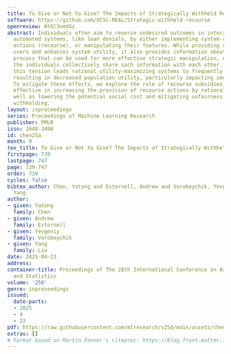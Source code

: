 ```yaml
---
title: To Give or Not to Give? The Impacts of Strategically Withheld Recourse
software: https://github.com/UCSC-REAL/Strategic-withheld-recourse
openreview: 0tOl3nmVGz
abstract: Individuals often aim to reverse undesired outcomes in interactions with
  automated systems, like loan denials, by either implementing system-recommended
  actions (recourse), or manipulating their features. While providing recourse benefits
  users and enhances system utility, it also provides information about the decision
  process that can be used for more effective strategic manipulation, especially when
  the individuals collectively share such information with each other. We show that
  this tension leads rational utility-maximizing systems to frequently withhold recourse,
  resulting in decreased population utility, particularly impacting sensitive groups.
  To mitigate these effects, we explore the role of recourse subsidies, finding them
  effective in increasing the provision of recourse actions by rational systems, as
  well as lowering the potential social cost and mitigating unfairness caused by recourse
  withholding.
layout: inproceedings
series: Proceedings of Machine Learning Research
publisher: PMLR
issn: 2640-3498
id: chen25a
month: 0
tex_title: To Give or Not to Give? The Impacts of Strategically Withheld Recourse
firstpage: 739
lastpage: 747
page: 739-747
order: 739
cycles: false
bibtex_author: Chen, Yatong and Estornell, Andrew and Vorobeychik, Yevgeniy and Liu,
  Yang
author:
- given: Yatong
  family: Chen
- given: Andrew
  family: Estornell
- given: Yevgeniy
  family: Vorobeychik
- given: Yang
  family: Liu
date: 2025-04-23
address:
container-title: Proceedings of The 28th International Conference on Artificial Intelligence
  and Statistics
volume: '258'
genre: inproceedings
issued:
  date-parts:
  - 2025
  - 4
  - 23
pdf: https://raw.githubusercontent.com/mlresearch/v258/main/assets/chen25a/chen25a.pdf
extras: []
# Format based on Martin Fenner's citeproc: https://blog.front-matter.io/posts/citeproc-yaml-for-bibliographies/
---
```

